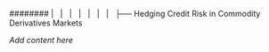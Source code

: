 ######## |   |   |   |   |   |   |   ├── Hedging Credit Risk in Commodity Derivatives Markets

*Add content here*